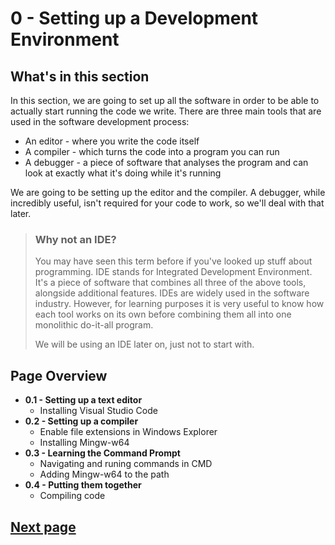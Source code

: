# 0 - Setting up a Development Environment

## What's in this section

In this section, we are going to set up all the software in order to be able to actually start running the code we write. There are three main tools that are used in the software development process:

- An editor - where you write the code itself
- A compiler - which turns the code into a program you can run
- A debugger - a piece of software that analyses the program and can look at exactly what it's doing while it's running

We are going to be setting up the editor and the compiler. A debugger, while incredibly useful, isn't required for your code to work, so we'll deal with that later.

>### Why not an IDE?
>
> You may have seen this term before if you've looked up stuff about programming. IDE stands for Integrated Development Environment. It's a piece of software that combines all three of the above tools, alongside additional features. IDEs are widely used in the software industry. However, for learning purposes it is very useful to know how each tool works on its own before combining them all into one monolithic do-it-all program.
>
> We will be using an IDE later on, just not to start with.

## Page Overview

- **0.1 - Setting up a text editor**
  - Installing Visual Studio Code
- **0.2 - Setting up a compiler**
  - Enable file extensions in Windows Explorer
  - Installing Mingw-w64
- **0.3 - Learning the Command Prompt**
  - Navigating and runing commands in CMD
  - Adding Mingw-w64 to the path
- **0.4 - Putting them together**
  - Compiling code

## [Next page](0.1.Editor)
